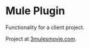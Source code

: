 # Mule Plugin

Functionality for a client project.

Project at [3mulesmovie.com](http://3mulesmovie.com/).